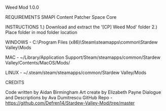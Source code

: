 Weed Mod 1.0.0

REQUIREMENTS
SMAPI
Content Patcher
Space Core

INSTRUCTIONS
1.) Download and extract the '[CP] Weed Mod' folder
2.) Place folder in mod folder location

WINDOWS - C:\Program Files (x86)\Steam\steamapps\common\Stardew Valley\Mods

MAC - ~/Library/Application Support/Steam/steamapps/common/Stardew Valley/Contents/MacOS/Mods/

LINUX - ~/.steam/steam/steamapps/common/Stardew Valley/Mods

CREDITS

Code written by Aidan Birmingham
Art create by Elizabeth Payne
Dialogue and Descriptions by Ava Dumitrescu
GitHub Repo - https://github.com/Defren14/Stardew-Valley-Mod/tree/master
